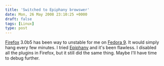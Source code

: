 ```yaml
---
title: 'Switched to Epiphany browswer'
date: Mon, 26 May 2008 23:10:25 +0000
draft: false
tags: [Linux]
type: post
---
```


[Firefox](http://www.mozilla.com/en-US/firefox/3.0rc1/releasenotes/#whatsnew) 3.0b5 has been way to unstable for me on [Fedora 9](http://fedoraproject.org/en/get-fedora). It would simply hang every few minutes. I tried [Epiphany](http://www.gnome.org/projects/epiphany/) and it's been flawless. I disabled all the plugins in Firefox, but it still did the same thing. Maybe I'll have time to debug further.